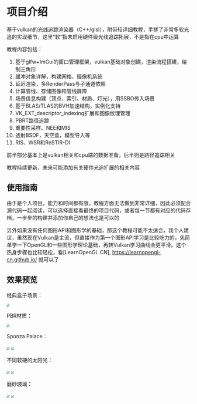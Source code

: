 # 项目介绍
基于vulkan的光线追踪渲染器（C++/glsl），附带较详细教程，手搓了非常多软光追的实现细节，这里“软”指未启用硬件级光线追踪拓展，不是指在cpu中运算

教程内容包括：

1. 基于glfw+ImGui的窗口管理框架，vulkan基础对象创建，渲染流程搭建，绘制三角形
2. 缓冲对象详解，构建网格、摄像机系统
3. 延迟渲染，多RenderPass与子通道依赖
4. 计算管线、存储图像和管线屏障
5. 场景信息构建（顶点、索引、材质、灯光），用SSBO传入场景
6. 基于BLAS/TLAS的BVH加速结构，实例化支持
7. VK_EXT_descriptor_indexing扩展和图像纹理管理
8. PBRT路径追踪
9. 重要性采样、NEE和MIS
10. 透射BSDF，天空盒，模型导入等
11. RIS、WSR和ReSTIR-DI

前半部分基本上是vulkan相关和cpu端的数据准备，后半则是路径追踪相关

教程持续更新，未来可能添加有关硬件光追扩展的相关内容

## 使用指南
由于是个人项目，能力和时间都有限，教程方面无法做到非常详细，因此必须配合源代码一起阅读，可以选择直接看最终的项目代码，或者每一节都有对应的代码存档，一步步的构建并添加你自己的想法也是可以的

另外如果没有任何图形API和图形学的基础，那这个教程可能不太适合，我个人建议，虽然现在Vulkan是主流，但直接作为第一个图形API学习是比较吃力的，先简单学一下OpenGL和一些图形学理论基础，再转Vulkan学习曲线会更平滑。这个热身步骤也比较轻松，看[LearnOpenGL CN], https://learnopengl-cn.github.io/ 就可以了

## 效果预览
经典盒子场景：

<img src="\assets\C0_0.png" style="zoom:50%;" />

PBR材质：

<img src="\assets\C0_1.png" style="zoom:50%;" />

Sponza Palace：

<img src="\assets\C0_2.png" style="zoom:50%;" />

<img src="\assets\C0_3.png" style="zoom:50%;" />

不同软硬的太阳光：

<img src="\assets\C0_4.png" style="zoom:50%;" />

<img src="\assets\C0_5.png" style="zoom:50%;" />

磨砂玻璃：

<img src="\assets\C0_6.png" style="zoom:50%;" />

<img src="\assets\C0_7.png" style="zoom:50%;" />

